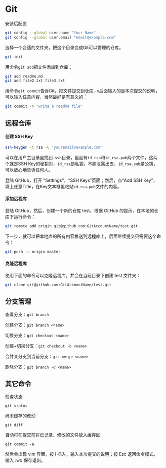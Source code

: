 # Git

安装后配置

```bash
git config --global user.name "Your Name"
git config --global user.email "email@example.com"
```

选择一个合适的文件夹，把这个目录变成Git可以管理的仓库。

```bash
git init
```

用命令`git add`把文件添加到仓库：

```bash
git add readme.md
git add file2.txt file3.txt
```

用命令`git commit`告诉Git，把文件提交到仓库,`-m`后面输入的是本次提交的说明，可以输入任意内容，当然最好是有意义的：

```bash
git commit -m "write a readme file"
```

## 远程仓库

#### 创建 SSH Key

```bash
ssh-keygen -t rsa -C "youremail@example.com"
```

可以在用户主目录里找到`.ssh`目录，里面有`id_rsa`和`id_rsa.pub`两个文件，这两个就是SSH Key的秘钥对，`id_rsa`是私钥，不能泄露出去，`id_rsa.pub`是公钥，可以放心地告诉任何人。

登陆 GitHub，打开 “Settings”，“SSH Keys”页面；然后，点“Add SSH Key”，填上任意Title，在Key文本框里粘贴`id_rsa.pub`文件的内容。

#### 添加远程库

登陆 GitHub，然后，创建一个新的仓库 test，根据 GitHub 的提示，在本地的仓库下运行命令：

```bash
git remote add origin git@github.com:GitAccountName/test.git
```

下一步，就可以把本地库的所有内容推送到远程库上，后面继续提交只需要这个命令：

```bash
git push -u origin master
```

#### 克隆远程库

使用下面的命令可以克隆远程库，并会在当前目录下创建 test 文件夹：

```bash
git clone git@github.com:GitAccountName/test.git
```

## 分支管理

查看分支：`git branch`

创建分支：`git branch <name>`

切换分支：`git checkout <name>`

创建+切换分支：`git checkout -b <name>`

合并某分支到当前分支：`git merge <name>`

删除分支：`git branch -d <name>`

## 其它命令

检查状态

```
git status
```

尚未缓存的改动

```
git diff
```

自动将在提交前将已记录、修改的文件放入缓存区

```
git commit -a
```

然后会出现 vim 界面，按 i 插入，输入本次提交的说明；按 Esc 返回命令模式，输入 :wq 保存退出。